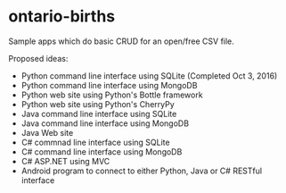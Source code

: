 # ontario-births

Sample apps which do basic CRUD for an open/free CSV file.

Proposed ideas:
* Python command line interface using SQLite (Completed Oct 3, 2016)
* Python command line interface using MongoDB
* Python web site using Python's Bottle framework
* Python web site using Python's CherryPy
* Java command line interface using SQLite
* Java command line interface using MongoDB
* Java Web site
* C# commnad line interface using SQLite
* C# command line interface using MongoDB
* C# ASP.NET using MVC
* Android program to connect to either Python, Java or C# RESTful interface
